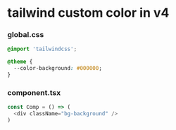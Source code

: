 # tailwind custom color in v4

### global.css

```css
@import 'tailwindcss';

@theme {
  --color-background: #000000;
}
```

### component.tsx

```javascript
const Comp = () => (
  <div className="bg-background" />
)
```